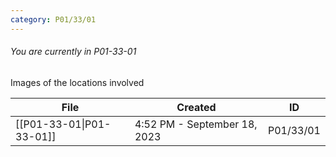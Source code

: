 ```yaml
---
category: P01/33/01
---
```

###### You are currently in P01-33-01

Images of the locations involved

| File                                                                                                | Created                      | ID        |
| --------------------------------------------------------------------------------------------------- | ---------------------------- | --------- |
| [[P01-33-01\|P01-33-01]] | 4:52 PM - September 18, 2023 | P01/33/01 |

